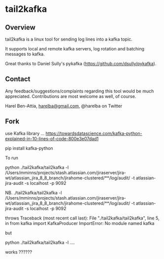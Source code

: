 # tail2kafka 

## Overview
tail2kafka is a linux tool for sending log lines into a kafka topic.

It supports local and remote kafka servers, log rotation and batching messages to kafka.

Great thanks to Daniel Sully's pykafka (https://github.com/dsully/pykafka).

## Contact
Any feedback/suggestions/complaints regarding this tool would be much appreciated. Contributions are most welcome as well, of course.

Harel Ben-Attia, harelba@gmail.com, @harelba on Twitter


## Fork
use Kafka library ... https://towardsdatascience.com/kafka-python-explained-in-10-lines-of-code-800e3e07dad1

pip install kafka-python

To run

python ./tail2kafka/tail2kafka -l /Users/mminns/projects/stash.atlassian.com/jiraserver/jira-wt/atlassian_jira_8_8_branch/jirahome-clustered/**/log/audit/ -t atlassian-jira-audit -s localhost -p 9092

NB.
./tail2kafka/tail2kafka -l /Users/mminns/projects/stash.atlassian.com/jiraserver/jira-wt/atlassian_jira_8_8_branch/jirahome-clustered/**/log/audit/ -t atlassian-jira-audit -s localhost -p 9092

throws 
Traceback (most recent call last):
  File "./tail2kafka/tail2kafka", line 5, in <module>
    from kafka import KafkaProducer
ImportError: No module named kafka

but 

python ./tail2kafka/tail2kafka -l ....

works ??????
